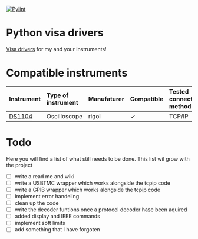 [![Pylint](https://github.com/bendelathouwer/python-visa-drivers/actions/workflows/pylint.yml/badge.svg)](https://github.com/bendelathouwer/python-visa-drivers/actions/workflows/pylint.yml) 
# Python visa drivers
[Visa drivers](https://www.ni.com/docs/en-US/bundle/ni-visa/page/ni-visa-overview.html) for my and your instruments!

# Compatible instruments  
Instrument| Type of instrument | Manufaturer | Compatible |Tested connection method|
:------------ |:-------------------|:------------|:-----------| :------------| 
[DS1104](https://www.rigolna.com/products/digital-oscilloscopes/1000z)| Oscilloscope | rigol | &check; | TCP/IP|


# Todo
Here you will find a list of what still needs to be done.
This list wil grow with the project 

- [ ] write a read me and wiki
- [ ] write a USBTMC wrapper which works alongside the tcpip code 
- [ ] write a GPIB wrapper which works alongside the tcpip code
- [ ] implement error handeling 
- [ ] clean up the code
- [ ] write the decoder funtions once a protocol decoder hase been aquired
- [ ] added display and IEEE commands 
- [ ] implement soft limits 
- [ ] add something that I have forgoten 

